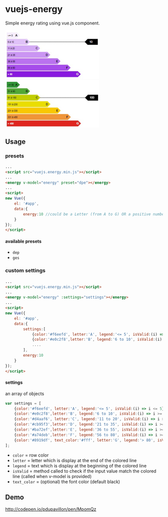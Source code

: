 # vuejs-energy

Simple energy rating using vue.js component.

<img src="doc/pictures/ges.jpg" width="300px" />
<img src="doc/pictures/dpe.jpg" width="300px" />

## Usage
### presets
```html
...
<script src="vuejs.energy.min.js"></script>
...
<energy v-model="energy" preset="dpe"></energy>
...
<script>
new Vue({
    el: '#app',
    data:{
        energy:10 //could be a Letter (from A to G) OR a positive number
    }
});
</script>
```

#### available presets
* `dep`
* `ges`

### custom settings
```html
...
<script src="vuejs.energy.min.js"></script>
...
<energy v-model="energy" :settings="settings"></energy>
...
<script>
new Vue({
    el: '#app',
    data:{
        settings:[
            {color:'#f6eefd', letter:'A', legend:'<= 5', isValid:(i) => i <= 5},
            {color:'#e0c2f8',letter:'B', legend:'6 to 10', isValid:(i) => i >= 6 && i <= 10},
            ....
        ],
        energy:10
    }
});
</script>
```
#### settings
an array of objects
```javascript
var settings = [
    {color:'#f6eefd', letter:'A', legend:'<= 5', isValid:(i) => i <= 5},
    {color:'#e0c2f8',letter:'B', legend:'6 to 10', isValid:(i) => i >= 6 && i <= 10},
    {color:'#d4aaf6', letter:'C', legend:'11 to 20', isValid:(i) => i >= 11 && i <= 20},
    {color:'#cb95f3',letter:'D', legend:'21 to 35', isValid:(i) => i >= 21 && i <= 35},
    {color:'#ba72ef',letter:'E', legend:'36 to 55', isValid:(i) => i >= 36 && i <= 55},
    {color:'#a74deb',letter:'F', legend:'56 to 80', isValid:(i) => i >= 56 && i <= 80},
    {color:'#8919df', text_color:'#fff', letter:'G', legend:'> 80', isValid:(i) => i > 80}
];
```
* `color` = row color
* `letter` = letter which is display at the end of the colored line
* `legend` = text which is display at the beginning of the colored line
* `isValid` = method called to check if the input value match the colored line (called when v-model is provided)
* `text_color` = (optional) the font color (default black)



## Demo
http://codepen.io/pdupavillon/pen/MpomQz
